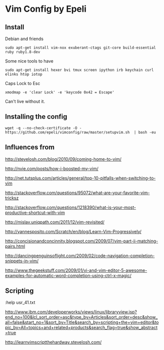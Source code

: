 # Vim Config by Epeli

## Install

Debian and friends

    sudo apt-get install vim-nox exuberant-ctags git-core build-essential ruby ruby1.8-dev

Some nice tools to have

    sudo apt-get install hexer bvi tmux screen ipython irb keychain curl elinks htop iotop

Caps Lock to Esc

    xmodmap -e 'clear Lock' -e 'keycode 0x42 = Escape'

Can't live without it.

## Installing the config

    wget -q --no-check-certificate -O - https://github.com/epeli/vimconfig/raw/master/setupvim.sh  | bash -eu

## Influences from

http://stevelosh.com/blog/2010/09/coming-home-to-vim/

http://nvie.com/posts/how-i-boosted-my-vim/

http://net.tutsplus.com/articles/general/top-10-pitfalls-when-switching-to-vim

http://stackoverflow.com/questions/95072/what-are-your-favorite-vim-tricksz

http://stackoverflow.com/questions/1218390/what-is-your-most-productive-shortcut-with-vim

http://mislav.uniqpath.com/2011/12/vim-revisited/

http://yannesposito.com/Scratch/en/blog/Learn-Vim-Progressively/

http://concisionandconcinnity.blogspot.com/2009/07/vim-part-ii-matching-pairs.html

http://dancingpenguinsoflight.com/2009/02/code-navigation-completion-snippets-in-vim/

http://www.thegeekstuff.com/2009/01/vi-and-vim-editor-5-awesome-examples-for-automatic-word-completion-using-ctrl-x-magic/

## Scripting 

:help usr_41.txt

http://www.ibm.com/developerworks/views/linux/libraryview.jsp?end_no=100&lcl_sort_order=asc&type_by=Articles&sort_order=desc&show_all=false&start_no=1&sort_by=Title&search_by=scripting+the+vim+editor&topic_by=All+topics+and+related+products&search_flag=true&show_abstract=true

http://learnvimscriptthehardway.stevelosh.com/


